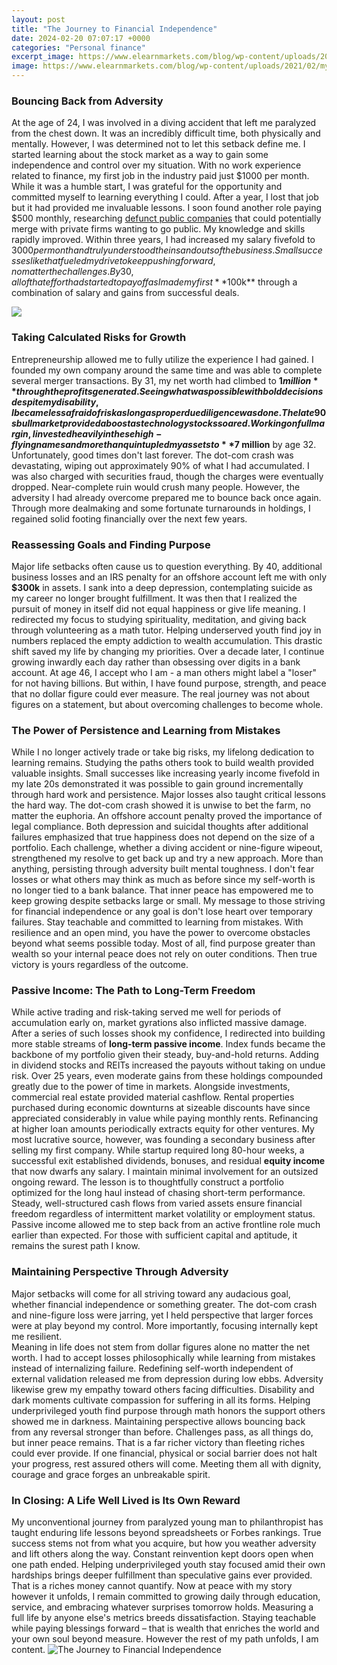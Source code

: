 ```yaml
---
layout: post
title: "The Journey to Financial Independence"
date: 2024-02-20 07:07:17 +0000
categories: "Personal finance"
excerpt_image: https://www.elearnmarkets.com/blog/wp-content/uploads/2021/02/my-visual_52797479.png
image: https://www.elearnmarkets.com/blog/wp-content/uploads/2021/02/my-visual_52797479.png
---
```


### Bouncing Back from Adversity
At the age of 24, I was involved in a diving accident that left me paralyzed from the chest down. It was an incredibly difficult time, both physically and mentally. However, I was determined not to let this setback define me. I started learning about the stock market as a way to gain some independence and control over my situation.
With no work experience related to finance, my first job in the industry paid just $1000 per month. While it was a humble start, I was grateful for the opportunity and committed myself to learning everything I could. After a year, I lost that job but it had provided me invaluable lessons. I soon found another role paying $500 monthly, researching [defunct public companies](https://store.fi.io.vn/chihuahua-working-out-funny-chihuahua-fitness-gym-installing-muscles-illustrations5187-t-shirt) that could potentially merge with private firms wanting to go public. 
My knowledge and skills rapidly improved. Within three years, I had increased my salary fivefold to $3000 per month and truly understood the ins and outs of the business. Small successes like that fueled my drive to keep pushing forward, no matter the challenges. By 30, all of that effort had started to pay off as I made my first **$100k** through a combination of salary and gains from successful deals.  

![](https://thedarwiniandoctor.com/wp-content/uploads/2021/06/2021-June-How-to-enjoy-the-journey-to-FI-1024x1024.jpeg)
### Taking Calculated Risks for Growth
Entrepreneurship allowed me to fully utilize the experience I had gained. I founded my own company around the same time and was able to complete several merger transactions. By 31, my net worth had climbed to **$1 million** through the profits generated. Seeing what was possible with bold decisions despite my disability, I became less afraid of risk as long as proper due diligence was done.
The late 90s bull market provided a boost as technology stocks soared. Working on full margin, I invested heavily in these high-flying names and more than quintupled my assets to **$7 million** by age 32. Unfortunately, good times don't last forever. The dot-com crash was devastating, wiping out approximately 90% of what I had accumulated. I was also charged with securities fraud, though the charges were eventually dropped. 
Near-complete ruin would crush many people. However, the adversity I had already overcome prepared me to bounce back once again. Through more dealmaking and some fortunate turnarounds in holdings, I regained solid footing financially over the next few years.
### Reassessing Goals and Finding Purpose
Major life setbacks often cause us to question everything. By 40, additional business losses and an IRS penalty for an offshore account left me with only **$300k** in assets. I sank into a deep depression, contemplating suicide as my career no longer brought fulfillment. 
It was then that I realized the pursuit of money in itself did not equal happiness or give life meaning. I redirected my focus to studying spirituality, meditation, and giving back through volunteering as a math tutor. Helping underserved youth find joy in numbers replaced the empty addiction to wealth accumulation. This drastic shift saved my life by changing my priorities.
Over a decade later, I continue growing inwardly each day rather than obsessing over digits in a bank account. At age 46, I accept who I am - a man others might label a "loser" for not having billions. But within, I have found purpose, strength, and peace that no dollar figure could ever measure. The real journey was not about figures on a statement, but about overcoming challenges to become whole.
### The Power of Persistence and Learning from Mistakes
While I no longer actively trade or take big risks, my lifelong dedication to learning remains. Studying the paths others took to build wealth provided valuable insights. Small successes like increasing yearly income fivefold in my late 20s demonstrated it was possible to gain ground incrementally through hard work and persistence.
Major losses also taught critical lessons the hard way. The dot-com crash showed it is unwise to bet the farm, no matter the euphoria. An offshore account penalty proved the importance of legal compliance. Both depression and suicidal thoughts after additional failures emphasized that true happiness does not depend on the size of a portfolio.
Each challenge, whether a diving accident or nine-figure wipeout, strengthened my resolve to get back up and try a new approach. More than anything, persisting through adversity built mental toughness. I don't fear losses or what others may think as much as before since my self-worth is no longer tied to a bank balance. That inner peace has empowered me to keep growing despite setbacks large or small.
My message to those striving for financial independence or any goal is don't lose heart over temporary failures. Stay teachable and committed to learning from mistakes. With resilience and an open mind, you have the power to overcome obstacles beyond what seems possible today. Most of all, find purpose greater than wealth so your internal peace does not rely on outer conditions. Then true victory is yours regardless of the outcome.
### **Passive Income: The Path to Long-Term Freedom**
While active trading and risk-taking served me well for periods of accumulation early on, market gyrations also inflicted massive damage. After a series of such losses shook my confidence, I redirected into building more stable streams of **long-term passive income**. 
Index funds became the backbone of my portfolio given their steady, buy-and-hold returns. Adding in dividend stocks and REITs increased the payouts without taking on undue risk. Over 25 years, even moderate gains from these holdings compounded greatly due to the power of time in markets.
Alongside investments, commercial real estate provided material cashflow. Rental properties purchased during economic downturns at sizeable discounts have since appreciated considerably in value while paying monthly rents. Refinancing at higher loan amounts periodically extracts equity for other ventures.
My most lucrative source, however, was founding a secondary business after selling my first company. While startup required long 80-hour weeks, a successful exit established dividends, bonuses, and residual **equity income** that now dwarfs any salary. I maintain minimal involvement for an outsized ongoing reward. 
The lesson is to thoughtfully construct a portfolio optimized for the long haul instead of chasing short-term performance. Steady, well-structured cash flows from varied assets ensure financial freedom regardless of intermittent market volatility or employment status. Passive income allowed me to step back from an active frontline role much earlier than expected. For those with sufficient capital and aptitude, it remains the surest path I know.
### Maintaining Perspective Through Adversity
Major setbacks will come for all striving toward any audacious goal, whether financial independence or something greater. The dot-com crash and nine-figure loss were jarring, yet I held perspective that larger forces were at play beyond my control. More importantly, focusing internally kept me resilient.  
Meaning in life does not stem from dollar figures alone no matter the net worth. I had to accept losses philosophically while learning from mistakes instead of internalizing failure. Redefining self-worth independent of external validation released me from depression during low ebbs. 
Adversity likewise grew my empathy toward others facing difficulties. Disability and dark moments cultivate compassion for suffering in all its forms. Helping underprivileged youth find purpose through math honors the support others showed me in darkness. 
Maintaining perspective allows bouncing back from any reversal stronger than before. Challenges pass, as all things do, but inner peace remains. That is a far richer victory than fleeting riches could ever provide. If one financial, physical or social barrier does not halt your progress, rest assured others will come. Meeting them all with dignity, courage and grace forges an unbreakable spirit.
### In Closing: A Life Well Lived is Its Own Reward
My unconventional journey from paralyzed young man to philanthropist has taught enduring life lessons beyond spreadsheets or Forbes rankings. True success stems not from what you acquire, but how you weather adversity and lift others along the way. 
Constant reinvention kept doors open when one path ended. Helping underprivileged youth stay focused amid their own hardships brings deeper fulfillment than speculative gains ever provided. That is a riches money cannot quantify.
Now at peace with my story however it unfolds, I remain committed to growing daily through education, service, and embracing whatever surprises tomorrow holds. Measuring a full life by anyone else's metrics breeds dissatisfaction. Staying teachable while paying blessings forward – that is wealth that enriches the world and your own soul beyond measure. However the rest of my path unfolds, I am content.
![The Journey to Financial Independence](https://www.elearnmarkets.com/blog/wp-content/uploads/2021/02/my-visual_52797479.png)